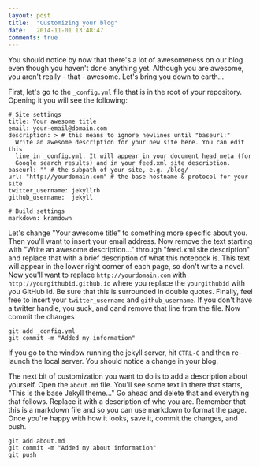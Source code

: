 ```yaml
---
layout: post
title:  "Customizing your blog"
date:   2014-11-01 13:48:47
comments: true
---
```


You should notice by now that there's a lot of awesomeness on our blog
even though you haven't done anything yet. Although you are awesome, you aren't
really - that - awesome. Let's bring you down to earth...

First, let's go to the `_config.yml` file that is in the root of your repository.
Opening it you will see the following:

    # Site settings
    title: Your awesome title
    email: your-email@domain.com
    description: > # this means to ignore newlines until "baseurl:"
      Write an awesome description for your new site here. You can edit this
      line in _config.yml. It will appear in your document head meta (for
      Google search results) and in your feed.xml site description.
    baseurl: "" # the subpath of your site, e.g. /blog/
    url: "http://yourdomain.com" # the base hostname & protocol for your site
    twitter_username: jekyllrb
    github_username:  jekyll

    # Build settings
    markdown: kramdown

Let's change "Your awesome title" to something more specific about you. Then
you'll want to insert your email address. Now remove the text starting with
"Write an awesome description..." through "feed.xml site description" and
replace that with a brief description of what this notebook is. This text will
appear in the lower right corner of each page, so don't write a novel. Now
you'll want to replace `http://yourdomain.com` with
`http://yourgithubid.github.io` where you replace the `yourgithubid` with you
GitHub id. Be sure that this is surrounded in double quotes. Finally, feel free
to insert your `twitter_username` and `github_username`. If you don't have a
twitter handle, you suck, and cand remove that line from the file. Now commit
the changes  

    git add _config.yml
    git commit -m "Added my information"

If you go to the window running the jekyll server, hit `CTRL-C` and then
re-launch the local server. You should notice a change in your blog.

The next bit of customization you want to do is to add a description about
yourself. Open the `about.md` file. You'll see some text in there that starts,
"This is the base Jekyll theme..." Go ahead and delete that and everything that
follows. Replace it with a description of who you are. Remember that this is a
markdown file and so you can use markdown to format the page. Once you're happy
with how it looks, save it, commit the changes, and push.

    git add about.md
    git commit -m "Added my about information"
    git push
